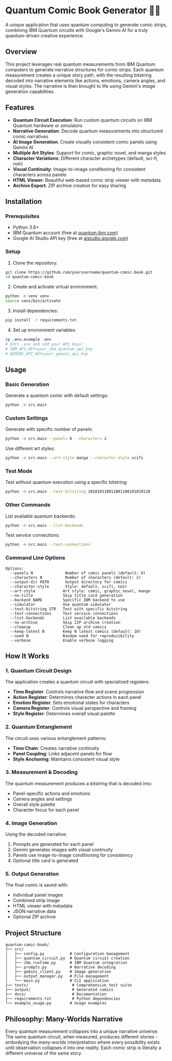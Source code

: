 # Quantum Comic Book Generator 🎨🔬

A unique application that uses quantum computing to generate comic strips, combining IBM Quantum circuits with Google's Gemini AI for a truly quantum-driven creative experience.

## Overview

This project leverages real quantum measurements from IBM Quantum computers to generate narrative structures for comic strips. Each quantum measurement creates a unique story path, with the resulting bitstring decoded into narrative elements like actions, emotions, camera angles, and visual styles. The narrative is then brought to life using Gemini's image generation capabilities.

## Features

- **Quantum Circuit Execution**: Run custom quantum circuits on IBM Quantum hardware or simulators
- **Narrative Generation**: Decode quantum measurements into structured comic narratives
- **AI Image Generation**: Create visually consistent comic panels using Gemini AI
- **Multiple Art Styles**: Support for comic, graphic novel, and manga styles
- **Character Variations**: Different character archetypes (default, sci-fi, noir)
- **Visual Continuity**: Image-to-image conditioning for consistent characters across panels
- **HTML Viewer**: Beautiful web-based comic strip viewer with metadata
- **Archive Export**: ZIP archive creation for easy sharing

## Installation

### Prerequisites

- Python 3.8+
- IBM Quantum account (free at [quantum.ibm.com](https://quantum.ibm.com))
- Google AI Studio API key (free at [aistudio.google.com](https://aistudio.google.com))

### Setup

1. Clone the repository:
```bash
git clone https://github.com/yourusername/quantum-comic-book.git
cd quantum-comic-book
```

2. Create and activate virtual environment:
```bash
python -m venv venv
source venv/bin/activate
```

3. Install dependencies:
```bash
pip install -r requirements.txt
```

4. Set up environment variables:
```bash
cp .env.example .env
# Edit .env and add your API keys:
# IBM_API_KEY=your_ibm_quantum_api_key
# GEMINI_API_KEY=your_gemini_api_key
```

## Usage

### Basic Generation

Generate a quantum comic with default settings:
```bash
python -m src.main
```

### Custom Settings

Generate with specific number of panels:
```bash
python -m src.main --panels 6 --characters 2
```

Use different art styles:
```bash
python -m src.main --art-style manga --character-style scifi
```

### Test Mode

Test without quantum execution using a specific bitstring:
```bash
python -m src.main --test-bitstring 101010110011001100101010110
```

### Other Commands

List available quantum backends:
```bash
python -m src.main --list-backends
```

Test service connections:
```bash
python -m src.main --test-connections
```

### Command Line Options

```
Options:
  --panels N              Number of comic panels (default: 6)
  --characters N          Number of characters (default: 2)
  --output-dir PATH       Output directory for comics
  --character-style       Style: default, scifi, noir
  --art-style            Art style: comic, graphic_novel, manga
  --no-title             Skip title card generation
  --backend NAME         Specific IBM backend to use
  --simulator            Use quantum simulator
  --test-bitstring STR   Test with specific bitstring
  --test-connections     Test service connections
  --list-backends        List available backends
  --no-archive           Skip ZIP archive creation
  --cleanup              Clean up old comics
  --keep-latest N        Keep N latest comics (default: 10)
  --seed N               Random seed for reproducibility
  --verbose              Enable verbose logging
```

## How It Works

### 1. Quantum Circuit Design

The application creates a quantum circuit with specialized registers:
- **Time Register**: Controls narrative flow and scene progression
- **Action Register**: Determines character actions in each panel
- **Emotion Register**: Sets emotional states for characters
- **Camera Register**: Controls visual perspective and framing
- **Style Register**: Determines overall visual palette

### 2. Quantum Entanglement

The circuit uses various entanglement patterns:
- **Time Chain**: Creates narrative continuity
- **Panel Coupling**: Links adjacent panels for flow
- **Style Anchoring**: Maintains consistent visual style

### 3. Measurement & Decoding

The quantum measurement produces a bitstring that is decoded into:
- Panel-specific actions and emotions
- Camera angles and settings
- Overall style palette
- Character focus for each panel

### 4. Image Generation

Using the decoded narrative:
1. Prompts are generated for each panel
2. Gemini generates images with visual continuity
3. Panels use image-to-image conditioning for consistency
4. Optional title card is generated

### 5. Output Generation

The final comic is saved with:
- Individual panel images
- Combined strip image
- HTML viewer with metadata
- JSON narrative data
- Optional ZIP archive

## Project Structure

```
quantum-comic-book/
├── src/
│   ├── config.py           # Configuration management
│   ├── quantum_circuit.py  # Quantum circuit creation
│   ├── ibm_runtime.py      # IBM Quantum integration
│   ├── prompts.py          # Narrative decoding
│   ├── gemini_client.py    # Image generation
│   ├── output_manager.py   # File management
│   └── main.py             # CLI application
├── tests/                   # Comprehensive test suite
├── output/                  # Generated comics
├── docs/                    # Documentation
├── requirements.txt         # Python dependencies
└── example_usage.py        # Usage examples
```

## Philosophy: Many-Worlds Narrative

Every quantum measurement collapses into a unique narrative universe. The same quantum circuit, when measured, produces different stories - embodying the many-worlds interpretation where every possibility exists until observation collapses it into one reality. Each comic strip is literally a different universe of the same story.
